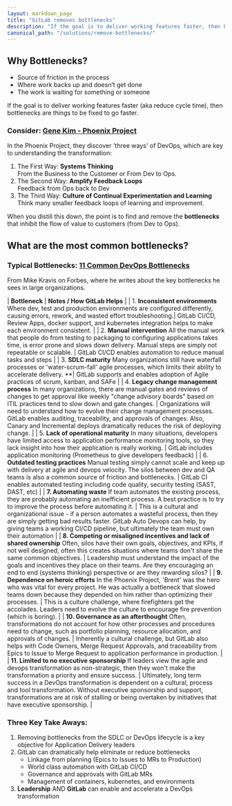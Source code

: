 ```yaml
---
layout: markdown_page
title: "GitLab removes bottlenecks"
description: "If the goal is to deliver working features faster, then bottlenecks are things to be fixed to go faster. Learn how GitLab can help!"
canonical_path: "/solutions/remove-bottlenecks/"
---
```

## Why Bottlenecks?
- Source of friction in the process
- Where work backs up and doesn’t get done
- The work is waiting for something or someone

If the goal is to deliver working features faster (aka reduce cycle time), then bottlenecks are things to be fixed to go faster.

### Consider: [Gene Kim - Phoenix Project](https://itrevolution.com/the-three-ways-principles-underpinning-devops/)

In the Phoenix Project, they discover 'three ways' of DevOps, which are key to understanding the transformation:

1. The First Way: **Systems Thinking** <br> From the Business to the Customer or From Dev to Ops.
1. The Second Way: **Amplify Feedback Loops** <br> Feedback from Ops back to Dev
1. The Third Way: **Culture of Continual Experimentation and Learning** <br>Think many smaller feedback loops of learning and improvement.

When you distill this down, the point is to find and remove the **bottlenecks** that inhibit the flow of value to customers (from Dev to Ops).

## What are the most common bottlenecks?

###  Typical Bottlenecks: [11 Common DevOps Bottlenecks](https://www.forbes.com/sites/mikekavis/2014/12/18/11-common-devops-bottlenecks/#1dac2a177737)
From Mike Kravis on Forbes, where he writes about the key bottlenecks he sees in large organizations.


|  **Bottleneck**   |  **Notes / How GitLab Helps**  |
| 1. **Inconsistent environments** Where dev, test and production environments are configured differently, causing errors, rework, and wasted effort troubleshooting.| GitLab CI/CD, Review Apps, docker support, and kubernetes integration helps to make each environment consistent. |
| 2. **Manual intervention** All the manual work that people do from testing to packaging to configuring applications takes time, is error prone and slows down delivery.  Manual steps are simply not repeatable or scalable. | GitLab CI/CD enables automation to reduce manual tasks and steps |
| 3. **SDLC maturity**  Many organizations still have waterfall processes or 'water-scrum-fall' agile processes, which limits their ability to accelerate delivery. **| GitLab supports and enables adoption of Agile practices of scrum, kanban, and SAFe  |
| 4. **Legacy change management process** In many organizations, there are manual gates and reviews of changes to get approval like weekly "change advisory boards" based on ITIL practices tend to slow down and gate changes.   |  Organizations will need to understand how to evolve their change management processes.  GitLab enables auditing, traceability, and approvals of changes.  Also, Canary and Incremental deploys dramatically reduces the risk of deploying change. |
| 5. **Lack of operational maturity** In many situations, developers have limited access to application performance monitoring tools, so they lack insight into how their application is really working.   | GitLab includes application monitoring (Prometheus to give developers feedback)  |
| 6. **Outdated testing practices**  Manual testing simply cannot scale and keep up with delivery at agile and devops velocity. The silos between dev and QA teams is also a common source of friction and bottlenecks. |  GitLab CI enables automated testing including code quality, security testing (SAST, DAST, etc)  |
| **7. Automating waste**  If team automates the existing process, they are probably automating an inefficient process.  A best practice is to try to improve the process before automating it. |  This is a cultural and organizational issue - if a person automates a wasteful process, then they are simply getting bad results faster.  GitLab Auto Devops can help, by giving teams a working CI/CD pipeline, but ultimately the team must own their automation  |
| **8. Competing or misaligned incentives and lack of shared ownership** Often, silos have their own goals, objectives, and KPIs, if not well designed, often this creates situations where teams don't share the same common objectives. |  Leadership must understand the impact of the goals and incentives they place on their teams.  Are they encouraging an end to end (systems thinking) perspective or are they rewarding silos?  |
| **9. Dependence on heroic efforts**  In the Phoenix Project, 'Brent' was the hero who was vital for every project.  He was actually a bottleneck that slowed teams down because they depended on him rather than optimizing their processes.  |  This is a culture challenge, where firefighters get the accolades.  Leaders need to evolve the culture to encourage fire prevention (which is boring).  |
| **10. Governance as an afterthought**  Often, transformations do not account for how other processes and procedures need to change, such as portfolio planning, resource allocation, and approvals of changes. |  Inherently a cultural challenge, but GitLab also helps with Code Owners, Merge Request Approvals, and traceability from Epics to Issue to Merge Request to application performance in production.  |
| **11. Limited to no executive sponsorship** If leaders view the agile and devops transformation as non-strategic, then they won't make the transformation a priority and ensure success. |  Ultimately, long term success in a DevOps transformation is dependent on a cultural, process and tool transformation.  Without executive sponsorship and support, transformations are at risk of stalling or being overtaken by initiatives that have executive sponsorship.  |


### Three Key Take Aways:

1. Removing bottlenecks from the SDLC or DevOps lifecycle is a key objective for Application Delivery leaders
1. GitLab can dramatically help eliminate or reduce bottlenecks
   - Linkage from planning (Epics to Issues to MRs to Production)
   - World class automation with GitLab CI/CD
   - Governance and approvals with GitLab MRs
   - Management of containers, kubernetes, and environments
1. **Leadership** AND **GitLab** can enable and accelerate a DevOps transformation
